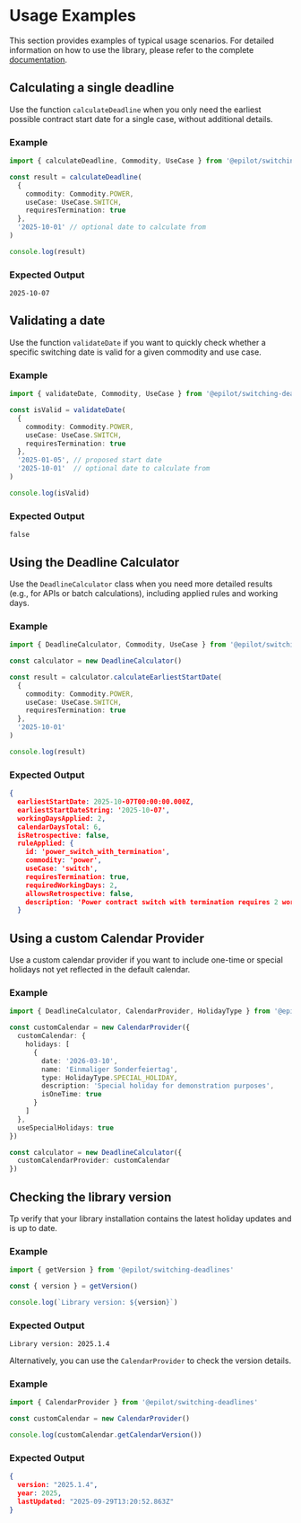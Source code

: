 # Usage Examples

This section provides examples of typical usage scenarios. For detailed information on how to use the library, please refer to the complete [documentation](https://docs.epilot.io/docs/deadlines/deadlines-library/).

## Calculating a single deadline

Use the function `calculateDeadline` when you only need the earliest possible contract start date for a single case, without additional details.

### Example

```typescript
import { calculateDeadline, Commodity, UseCase } from '@epilot/switching-deadlines'

const result = calculateDeadline(
  {
    commodity: Commodity.POWER,
    useCase: UseCase.SWITCH,
    requiresTermination: true
  },
  '2025-10-01' // optional date to calculate from
)

console.log(result)
```

### Expected Output

```
2025-10-07
```

## Validating a date

Use the function `validateDate` if you want to quickly check whether a specific switching date is valid for a given commodity and use case.

### Example

```typescript
import { validateDate, Commodity, UseCase } from '@epilot/switching-deadlines'

const isValid = validateDate(
  {
    commodity: Commodity.POWER,
    useCase: UseCase.SWITCH,
    requiresTermination: true
  },
  '2025-01-05', // proposed start date
  '2025-10-01'  // optional date to calculate from
)

console.log(isValid)
```

### Expected Output

```
false
```

## Using the Deadline Calculator

Use the `DeadlineCalculator` class when you need more detailed results (e.g., for APIs or batch calculations), including applied rules and working days.

### Example

```typescript
import { DeadlineCalculator, Commodity, UseCase } from '@epilot/switching-deadlines'

const calculator = new DeadlineCalculator()

const result = calculator.calculateEarliestStartDate(
  {
    commodity: Commodity.POWER,
    useCase: UseCase.SWITCH,
    requiresTermination: true
  },
  '2025-10-01'
)

console.log(result)
```

### Expected Output

```json
{
  earliestStartDate: 2025-10-07T00:00:00.000Z,
  earliestStartDateString: '2025-10-07',
  workingDaysApplied: 2,
  calendarDaysTotal: 6,
  isRetrospective: false,
  ruleApplied: {
    id: 'power_switch_with_termination',
    commodity: 'power',
    useCase: 'switch',
    requiresTermination: true,
    requiredWorkingDays: 2,
    allowsRetrospective: false,
    description: 'Power contract switch with termination requires 2 working days lead time'
  }
```

## Using a custom Calendar Provider

Use a custom calendar provider if you want to include one-time or special holidays not yet reflected in the default calendar.

### Example

```typescript
import { DeadlineCalculator, CalendarProvider, HolidayType } from '@epilot/switching-deadlines'

const customCalendar = new CalendarProvider({
  customCalendar: {
    holidays: [
      {
        date: '2026-03-10',
        name: 'Einmaliger Sonderfeiertag',
        type: HolidayType.SPECIAL_HOLIDAY,
        description: 'Special holiday for demonstration purposes',
        isOneTime: true
      }
    ]
  },
  useSpecialHolidays: true
})

const calculator = new DeadlineCalculator({
  customCalendarProvider: customCalendar
})
```

## Checking the library version

Tp verify that your library installation contains the latest holiday updates and is up to date.

### Example

```typescript
import { getVersion } from '@epilot/switching-deadlines'

const { version } = getVersion()

console.log(`Library version: ${version}`)
```

### Expected Output

```
Library version: 2025.1.4
```

Alternatively, you can use the `CalendarProvider` to check the version details.

### Example

```typescript
import { CalendarProvider } from '@epilot/switching-deadlines'

const customCalendar = new CalendarProvider()

console.log(customCalendar.getCalendarVersion())
```

### Expected Output

```json
{
  version: "2025.1.4",
  year: 2025,
  lastUpdated: "2025-09-29T13:20:52.863Z"
}
```
